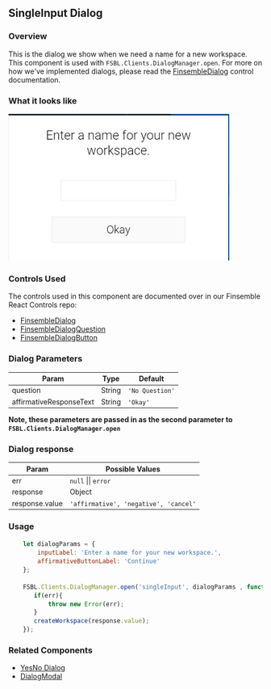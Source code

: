 ## SingleInput Dialog

### Overview
This is the dialog we show when we need a name for a new workspace.  This component is used with `FSBL.Clients.DialogManager.open`. For more on how we've implemented dialogs, please read the [FinsembleDialog](https://github.com/ChartIQ/finsemble-react-controls/tree/master/FinsembleDialog) control documentation.

### What it looks like
![](./screenshot.png)

### Controls Used
The controls used in this component are documented over in our Finsemble React Controls repo:
* [FinsembleDialog](https://github.com/ChartIQ/finsemble-react-controls/tree/master/FinsembleDialog)
* [FinsembleDialogQuestion](https://github.com/ChartIQ/finsemble-react-controls/tree/master/FinsembleDialogQuestion)
* [FinsembleDialogButton](https://github.com/ChartIQ/finsemble-react-controls/tree/master/FinsembleDialogButton)

### Dialog Parameters
| Param                   | Type    | Default         |
|-------------------------|---------|-----------------|
| question                | String  | `'No Question'` |
| affirmativeResponseText | String  | `'Okay'`        |

**Note, these parameters are passed in as the second parameter to `FSBL.Clients.DialogManager.open`**

### Dialog response
| Param                   | Possible Values  |
|-------------------------|-----------------|
| err                | `null` \|\| `error` |
| response | Object       |
| response.value    | `'affirmative', 'negative', 'cancel'`          |

### Usage
```javascript
    let dialogParams = {
        inputLabel: 'Enter a name for your new workspace.',
        affirmativeButtonLabel: 'Continue'
    };

    FSBL.Clients.DialogManager.open('singleInput', dialogParams , function (err, response) {
       if(err){
           throw new Error(err);
       }
       createWorkspace(response.value);
    });
```

### Related Components
* [YesNo Dialog](../yesNoDialog/README.md)
* [DialogModal](../dialogModal/README.md)
